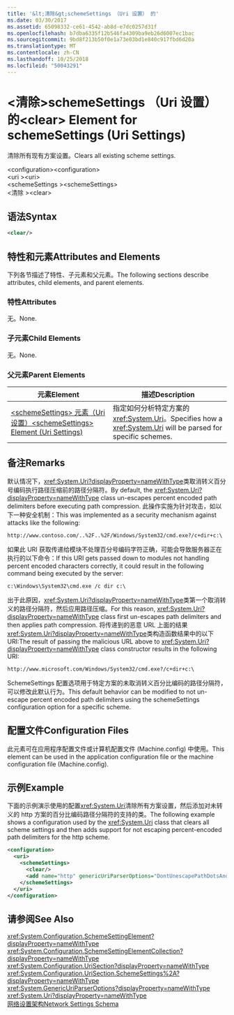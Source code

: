 ```yaml
---
title: '&lt;清除&gt;schemeSettings （Uri 设置） 的'
ms.date: 03/30/2017
ms.assetid: 65098332-ce61-4542-ab8d-e7dc0257d31f
ms.openlocfilehash: b7dba6335f12b546fa4309ba9eb26d6007ec1bac
ms.sourcegitcommit: 9bd8f213b50f0e1a73e03bd1e840c917fbd6d20a
ms.translationtype: MT
ms.contentlocale: zh-CN
ms.lasthandoff: 10/25/2018
ms.locfileid: "50043291"
---
```

# <a name="ltcleargt-element-for-schemesettings-uri-settings"></a><span data-ttu-id="4b8f6-102">&lt;清除&gt;schemeSettings （Uri 设置） 的</span><span class="sxs-lookup"><span data-stu-id="4b8f6-102">&lt;clear&gt; Element for schemeSettings (Uri Settings)</span></span>
<span data-ttu-id="4b8f6-103">清除所有现有方案设置。</span><span class="sxs-lookup"><span data-stu-id="4b8f6-103">Clears all existing scheme settings.</span></span>  
  
 <span data-ttu-id="4b8f6-104">\<configuration></span><span class="sxs-lookup"><span data-stu-id="4b8f6-104">\<configuration></span></span>  
<span data-ttu-id="4b8f6-105">\<uri ></span><span class="sxs-lookup"><span data-stu-id="4b8f6-105">\<uri></span></span>  
<span data-ttu-id="4b8f6-106">\<schemeSettings ></span><span class="sxs-lookup"><span data-stu-id="4b8f6-106">\<schemeSettings></span></span>  
<span data-ttu-id="4b8f6-107">\<清除 ></span><span class="sxs-lookup"><span data-stu-id="4b8f6-107">\<clear></span></span>  
  
## <a name="syntax"></a><span data-ttu-id="4b8f6-108">语法</span><span class="sxs-lookup"><span data-stu-id="4b8f6-108">Syntax</span></span>  
  
```xml  
<clear/>  
```  
  
## <a name="attributes-and-elements"></a><span data-ttu-id="4b8f6-109">特性和元素</span><span class="sxs-lookup"><span data-stu-id="4b8f6-109">Attributes and Elements</span></span>  
 <span data-ttu-id="4b8f6-110">下列各节描述了特性、子元素和父元素。</span><span class="sxs-lookup"><span data-stu-id="4b8f6-110">The following sections describe attributes, child elements, and parent elements.</span></span>  
  
### <a name="attributes"></a><span data-ttu-id="4b8f6-111">特性</span><span class="sxs-lookup"><span data-stu-id="4b8f6-111">Attributes</span></span>  
 <span data-ttu-id="4b8f6-112">无。</span><span class="sxs-lookup"><span data-stu-id="4b8f6-112">None.</span></span>  
  
### <a name="child-elements"></a><span data-ttu-id="4b8f6-113">子元素</span><span class="sxs-lookup"><span data-stu-id="4b8f6-113">Child Elements</span></span>  
 <span data-ttu-id="4b8f6-114">无。</span><span class="sxs-lookup"><span data-stu-id="4b8f6-114">None.</span></span>  
  
### <a name="parent-elements"></a><span data-ttu-id="4b8f6-115">父元素</span><span class="sxs-lookup"><span data-stu-id="4b8f6-115">Parent Elements</span></span>  
  
|<span data-ttu-id="4b8f6-116">元素</span><span class="sxs-lookup"><span data-stu-id="4b8f6-116">Element</span></span>|<span data-ttu-id="4b8f6-117">描述</span><span class="sxs-lookup"><span data-stu-id="4b8f6-117">Description</span></span>|  
|-------------|-----------------|  
|[<span data-ttu-id="4b8f6-118">\<schemeSettings> 元素（Uri 设置）</span><span class="sxs-lookup"><span data-stu-id="4b8f6-118">\<schemeSettings> Element (Uri Settings)</span></span>](../../../../../docs/framework/configure-apps/file-schema/network/schemesettings-element-uri-settings.md)|<span data-ttu-id="4b8f6-119">指定如何分析特定方案的 <xref:System.Uri>。</span><span class="sxs-lookup"><span data-stu-id="4b8f6-119">Specifies how a <xref:System.Uri> will be parsed for specific schemes.</span></span>|  
  
## <a name="remarks"></a><span data-ttu-id="4b8f6-120">备注</span><span class="sxs-lookup"><span data-stu-id="4b8f6-120">Remarks</span></span>  
 <span data-ttu-id="4b8f6-121">默认情况下，<xref:System.Uri?displayProperty=nameWithType>类取消转义百分号编码执行路径压缩前的路径分隔符。</span><span class="sxs-lookup"><span data-stu-id="4b8f6-121">By default, the <xref:System.Uri?displayProperty=nameWithType> class un-escapes percent encoded path delimiters before executing path compression.</span></span> <span data-ttu-id="4b8f6-122">此操作实施为针对攻击，如以下一种安全机制：</span><span class="sxs-lookup"><span data-stu-id="4b8f6-122">This was implemented as a security mechanism against attacks like the following:</span></span>  
  
 `http://www.contoso.com/..%2F..%2F/Windows/System32/cmd.exe?/c+dir+c:\`  
  
 <span data-ttu-id="4b8f6-123">如果此 URI 获取传递给模块不处理百分号编码字符正确，可能会导致服务器正在执行的以下命令：</span><span class="sxs-lookup"><span data-stu-id="4b8f6-123">If this URI gets passed down to modules not handling percent encoded characters correctly, it could result in the following command being executed by the server:</span></span>  
  
 `c:\Windows\System32\cmd.exe /c dir c:\`  
  
 <span data-ttu-id="4b8f6-124">出于此原因，<xref:System.Uri?displayProperty=nameWithType>类第一个取消转义的路径分隔符，然后应用路径压缩。</span><span class="sxs-lookup"><span data-stu-id="4b8f6-124">For this reason, <xref:System.Uri?displayProperty=nameWithType> class first un-escapes path delimiters and then applies path compression.</span></span> <span data-ttu-id="4b8f6-125">将传递到的恶意 URL 上面的结果<xref:System.Uri?displayProperty=nameWithType>类构造函数结果中的以下 URI:</span><span class="sxs-lookup"><span data-stu-id="4b8f6-125">The result of passing the malicious URL above to <xref:System.Uri?displayProperty=nameWithType> class constructor results in the following URI:</span></span>  
  
 `http://www.microsoft.com/Windows/System32/cmd.exe?/c+dir+c:\`  
  
 <span data-ttu-id="4b8f6-126">SchemeSettings 配置选项用于特定方案的未取消转义百分比编码的路径分隔符，可以修改此默认行为。</span><span class="sxs-lookup"><span data-stu-id="4b8f6-126">This default behavior can be modified to not un-escape percent encoded path delimiters using the schemeSettings configuration option for a specific scheme.</span></span>  
  
## <a name="configuration-files"></a><span data-ttu-id="4b8f6-127">配置文件</span><span class="sxs-lookup"><span data-stu-id="4b8f6-127">Configuration Files</span></span>  
 <span data-ttu-id="4b8f6-128">此元素可在应用程序配置文件或计算机配置文件 (Machine.config) 中使用。</span><span class="sxs-lookup"><span data-stu-id="4b8f6-128">This element can be used in the application configuration file or the machine configuration file (Machine.config).</span></span>  
  
## <a name="example"></a><span data-ttu-id="4b8f6-129">示例</span><span class="sxs-lookup"><span data-stu-id="4b8f6-129">Example</span></span>  
 <span data-ttu-id="4b8f6-130">下面的示例演示使用的配置<xref:System.Uri>清除所有方案设置，然后添加对未转义的 http 方案的百分比编码路径分隔符的支持的类。</span><span class="sxs-lookup"><span data-stu-id="4b8f6-130">The following example shows a configuration used by the <xref:System.Uri> class that clears all scheme settings and then adds support for not escaping percent-encoded path delimiters for the http scheme.</span></span>  
  
```xml  
<configuration>  
  <uri>  
    <schemeSettings>  
      <clear/>  
      <add name="http" genericUriParserOptions="DontUnescapePathDotsAndSlashes"/>  
    </schemeSettings>  
  </uri>  
</configuration>  
```  
  
## <a name="see-also"></a><span data-ttu-id="4b8f6-131">请参阅</span><span class="sxs-lookup"><span data-stu-id="4b8f6-131">See Also</span></span>  
 <xref:System.Configuration.SchemeSettingElement?displayProperty=nameWithType>  
 <xref:System.Configuration.SchemeSettingElementCollection?displayProperty=nameWithType>  
 <xref:System.Configuration.UriSection?displayProperty=nameWithType>  
 <xref:System.Configuration.UriSection.SchemeSettings%2A?displayProperty=nameWithType>  
 <xref:System.GenericUriParserOptions?displayProperty=nameWithType>  
 <xref:System.Uri?displayProperty=nameWithType>  
 [<span data-ttu-id="4b8f6-132">网络设置架构</span><span class="sxs-lookup"><span data-stu-id="4b8f6-132">Network Settings Schema</span></span>](../../../../../docs/framework/configure-apps/file-schema/network/index.md)
